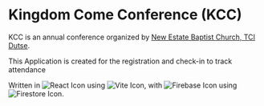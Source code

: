 # Kingdom Come Conference (KCC) 

KCC is an annual conference organized by [New Estate Baptist Church, TCI Dutse](https://www.youtube.com/@TCInebcabuja).

This Application is created for the registration and check-in to track attendance

Written in ![React Icon](https://img.shields.io/badge/React-20232A?style=for-the-badge&logo=react&logoColor=61DAFB) using ![Vite Icon](https://img.shields.io/badge/Vite-B73BFE?style=for-the-badge&logo=vite&logoColor=FFD62E), with ![Firebase Icon](https://img.shields.io/badge/firebase-ffca28?style=for-the-badge&logo=firebase&logoColor=black) using ![Firestore Icon](https://img.shields.io/badge/Firestore-4285F4?style=for-the-badge&logo=firebase&logoColor=white).
